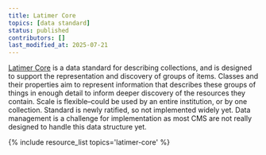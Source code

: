 ```yaml
---
title: Latimer Core
topics: [data standard]
status: published
contributors: []
last_modified_at: 2025-07-21
---
```


[Latimer Core](https://ltc.tdwg.org) is a data standard for describing collections, and is designed to support the representation and discovery of groups of items. Classes and their properties aim to represent information that describes these groups of things in enough detail to inform deeper discovery of the resources they contain. Scale is flexible–could be used by an entire institution, or by one collection. Standard is newly ratified, so not implemented widely yet. Data management is a challenge for implementation as most CMS are not really designed to handle this data structure yet.

{% include resource_list topics='latimer-core' %}

